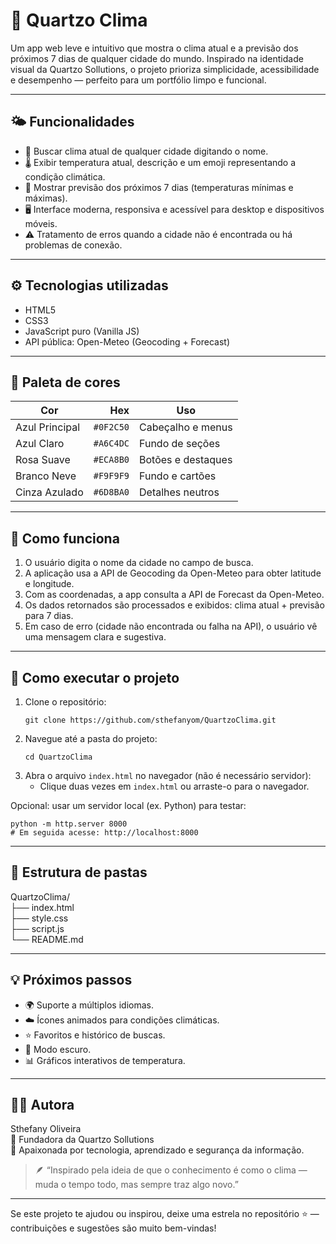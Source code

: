 # 💎 Quartzo Clima

Um app web leve e intuitivo que mostra o clima atual e a previsão dos próximos 7 dias de qualquer cidade do mundo. Inspirado na identidade visual da Quartzo Sollutions, o projeto prioriza simplicidade, acessibilidade e desempenho — perfeito para um portfólio limpo e funcional.

---

## 🌤️ Funcionalidades

- 🔎 Buscar clima atual de qualquer cidade digitando o nome.  
- 🌡️ Exibir temperatura atual, descrição e um emoji representando a condição climática.  
- 📅 Mostrar previsão dos próximos 7 dias (temperaturas mínimas e máximas).  
- 🖥️ Interface moderna, responsiva e acessível para desktop e dispositivos móveis.  
- ⚠️ Tratamento de erros quando a cidade não é encontrada ou há problemas de conexão.

---

## ⚙️ Tecnologias utilizadas

- HTML5  
- CSS3  
- JavaScript puro (Vanilla JS)  
- API pública: Open-Meteo (Geocoding + Forecast)

---

## 🎨 Paleta de cores

| Cor | Hex | Uso |
|---|---:|---|
| Azul Principal | `#0F2C50` | Cabeçalho e menus |
| Azul Claro | `#A6C4DC` | Fundo de seções |
| Rosa Suave | `#ECA8B0` | Botões e destaques |
| Branco Neve | `#F9F9F9` | Fundo e cartões |
| Cinza Azulado | `#6D8BA0` | Detalhes neutros |

---

## 🧠 Como funciona

1. O usuário digita o nome da cidade no campo de busca.  
2. A aplicação usa a API de Geocoding da Open-Meteo para obter latitude e longitude.  
3. Com as coordenadas, a app consulta a API de Forecast da Open-Meteo.  
4. Os dados retornados são processados e exibidos: clima atual + previsão para 7 dias.  
5. Em caso de erro (cidade não encontrada ou falha na API), o usuário vê uma mensagem clara e sugestiva.

---

## 🚀 Como executar o projeto

1. Clone o repositório:
   ```
   git clone https://github.com/sthefanyom/QuartzoClima.git
   ```
2. Navegue até a pasta do projeto:
   ```
   cd QuartzoClima
   ```
3. Abra o arquivo `index.html` no navegador (não é necessário servidor):
   - Clique duas vezes em `index.html` ou arraste-o para o navegador.

Opcional: usar um servidor local (ex. Python) para testar:
```
python -m http.server 8000
# Em seguida acesse: http://localhost:8000
```

---

## 🧩 Estrutura de pastas

QuartzoClima/  
├── index.html  
├── style.css  
├── script.js  
└── README.md

---

## 💡 Próximos passos

- 🌍 Suporte a múltiplos idiomas.  
- ☁️ Ícones animados para condições climáticas.  
- ⭐ Favoritos e histórico de buscas.  
- 🌙 Modo escuro.  
- 📊 Gráficos interativos de temperatura.

---

## 👩‍💻 Autora

Sthefany Oliveira  
💎 Fundadora da Quartzo Sollutions  
🚀 Apaixonada por tecnologia, aprendizado e segurança da informação.

> 🪶 “Inspirado pela ideia de que o conhecimento é como o clima — muda o tempo todo, mas sempre traz algo novo.”

---

Se este projeto te ajudou ou inspirou, deixe uma estrela no repositório ⭐ — contribuições e sugestões são muito bem-vindas!
